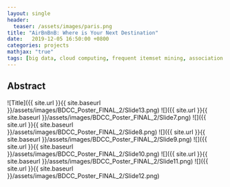 ```yaml
---
layout: single
header:
  teaser: /assets/images/paris.png
title: "AirBnBnB: Where is Your Next Destination"
date:   2019-12-05 16:50:00 +0800
categories: projects
mathjax: "true"
tags: [big data, cloud computing, frequent itemset mining, association rule mining, recommender system, Airbnb]
---
```


## Abstract

![Title]({{ site.url }}{{ site.baseurl }}/assets/images/BDCC_Poster_FINAL_2/Slide13.png)
![]({{ site.url }}{{ site.baseurl }}/assets/images/BDCC_Poster_FINAL_2/Slide7.png)
![]({{ site.url }}{{ site.baseurl }}/assets/images/BDCC_Poster_FINAL_2/Slide8.png)
![]({{ site.url }}{{ site.baseurl }}/assets/images/BDCC_Poster_FINAL_2/Slide9.png)
![]({{ site.url }}{{ site.baseurl }}/assets/images/BDCC_Poster_FINAL_2/Slide10.png)
![]({{ site.url }}{{ site.baseurl }}/assets/images/BDCC_Poster_FINAL_2/Slide11.png)
![]({{ site.url }}{{ site.baseurl }}/assets/images/BDCC_Poster_FINAL_2/Slide12.png)